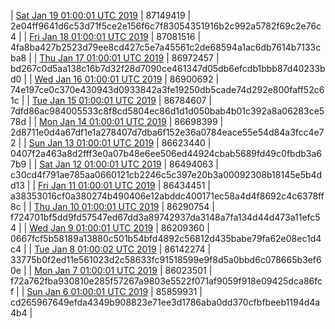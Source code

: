 | [Sat Jan 19 01:00:01 UTC 2019](https://transfer.sh/iZyZu/trcninja-dbdump-20190119010001.tar.bz2) | 87149419 | 2e04ff9641d6c53d71f5ce2e156f6c7f83054351916b2c992a5782f69c2e76c4 | 
| [Fri Jan 18 01:00:01 UTC 2019](https://transfer.sh/skZwU/trcninja-dbdump-20190118010001.tar.bz2) | 87081516 | 4fa8ba427b2523d79ee8cd427c5e7a45561c2de68594a1ac6db7614b7133cba8 | 
| [Thu Jan 17 01:00:01 UTC 2019](https://transfer.sh/C6LKh/trcninja-dbdump-20190117010001.tar.bz2) | 86972457 | bd267c0d5aa138c16b7d32f28d7090ce461347d05db6efcdb1bbb87d40233bd0 | 
| [Wed Jan 16 01:00:01 UTC 2019](https://transfer.sh/nAyxO/trcninja-dbdump-20190116010001.tar.bz2) | 86900692 | 74e197ce0c370e430943d0933842a3fe19250db5cade74d292e800faff52c61c | 
| [Tue Jan 15 01:00:01 UTC 2019](https://transfer.sh/JA3h9/trcninja-dbdump-20190115010001.tar.bz2) | 86784607 | 7dfd86ac984005533c8f8cd5804ec86d1d1d050bab4b01c392a8a06283ce578d | 
| [Mon Jan 14 01:00:01 UTC 2019](https://transfer.sh/V2zCm/trcninja-dbdump-20190114010001.tar.bz2) | 86698399 | 2d8711e0d4a67df1e1a278407d7dba6f152e36a0784eace55e54d84a3fcc4e72 | 
| [Sun Jan 13 01:00:01 UTC 2019](https://transfer.sh/hrjKX/trcninja-dbdump-20190113010001.tar.bz2) | 86623440 | 0407f2a463a8d2fff3e0a07b48e6ee506ed44924cbab5689fd49c0fbdb3a67b9 | 
| [Sat Jan 12 01:00:01 UTC 2019](https://transfer.sh/nVQAi/trcninja-dbdump-20190112010001.tar.bz2) | 86494063 | c30cd4f791ae785aa0660121cb2246c5c397e20b3a00092308b18145e5b4dd13 | 
| [Fri Jan 11 01:00:01 UTC 2019](https://transfer.sh/6DTj6/trcninja-dbdump-20190111010001.tar.bz2) | 86434451 | a38353016cf0a380274b490406e12abddc400171ec58a4d4f8692c4c6378ff8c | 
| [Thu Jan 10 01:00:01 UTC 2019](https://transfer.sh/H8u2B/trcninja-dbdump-20190110010001.tar.bz2) | 86290754 | f724701bf5dd9fd57547ed67dd3a89742937da3148a7fa134d44d473a11efc54 | 
| [Wed Jan  9 01:00:01 UTC 2019](https://transfer.sh/nf8rJ/trcninja-dbdump-20190109010001.tar.bz2) | 86209360 | 0667fcf5b58189a13880c501b54bfd4892c56812d435babe79fa62e08ec1d4c4 | 
| [Tue Jan  8 01:00:02 UTC 2019](https://transfer.sh/n8MWP/trcninja-dbdump-20190108010002.tar.bz2) | 86142274 | 33775b0f2ed11e561023d2c58633fc91518599e9f8d5a0bbd6c078665b3ef60e | 
| [Mon Jan  7 01:00:01 UTC 2019](https://transfer.sh/aIHo2/trcninja-dbdump-20190107010001.tar.bz2) | 86023501 | f72a762fba930810e285f57267a9803e5522f071af9059f918e09425dca86fcf | 
| [Sun Jan  6 01:00:01 UTC 2019](https://transfer.sh/aRvS7/trcninja-dbdump-20190106010001.tar.bz2) | 85859931 | cd265967649efda4349b908823e71ee3d1786aba0dd370cfbfbeeb1194d4a4b4 | 
